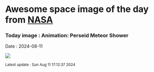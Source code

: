 
# Awesome space image of the day from [NASA](https://api.nasa.gov/)

### Today image : Animation: Perseid Meteor Shower
Date : 2024-08-11

![](https://www.meteorshowers.org/view/perseids)

<small>Latest update : Sun Aug 11 17:12:37 2024</small>
        